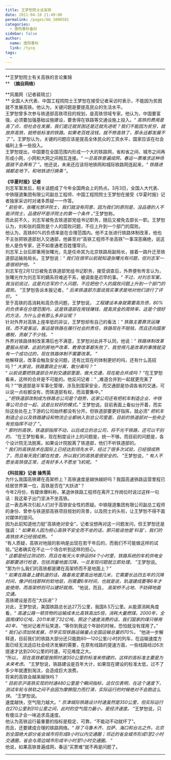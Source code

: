 ```yaml
---
title: 王梦恕院士谈高铁
date: 2011-04-10 21:49:00
permalink: /pages/bb_1000581
categories: 
  - 唐院春秋备份
sidebar: false
author: 
  name: 唐院春秋
  link: /tycq
tags: 
  - 
---
```


* * *

  

  
**王梦恕院士有关高铁的言论集锦  
** **（摘自网络）**  

  
 **凤凰网（记者裴晓兰）  
** 全国人大代表、中国工程院院士王梦恕在接受记者采访时表示，不能因为贫困就不发展高铁。他认为，关键问题是要提高民众的生活水平。  
王梦恕曾多次参与铁道部高铁项目的规划，是高铁领域专家。他认为，中国要富强，必须要加强基础设施建设，要舍得在铁路等交通设施上投入。“
_高铁的费用是高了点，但社会在发展，我们是迁就贫困还是迁就先进呢？我们不能因为贫穷，就放弃高铁，就修低标准的铁路。如果老百姓没钱，就不修高铁了，那永远都发展不了_
”。王梦恕认为，关键的问题应该是提高全体民众的工资水平，国家应该在社会福利上多一些投入。  
王梦恕提出，中国要在全国范围内形成一个大的铁路网，省和省之间、城市之间再形成小网，小网和大网之间相互连接。“
_一旦高铁普遍成网，春运一票难求这种场面就不会再有了_ ”。他还说，未来还应该将地铁网和城际铁路网连起来，“ _铁路进城都走地下，和地铁进行换乘_ ”。  
  
**《华夏时报》记者**  
刘志军案发后，相关话题成了今年全国两会上的热点。3月3日，全国人大代表、中铁隧道集团有限公司副总工程师、中国工程院院士王梦恕在接受《华夏时报》记者独家采访时对诸多质疑一一作答。  
“ _前些年，张曙光想评院士，我们就没有同意，因为我们的原则是，没品德的人不能评院士，品德好坏是评院士的第一个条件 。_”王梦恕称。  
而此前不久，刘志军被免去铁道部党组书记职务，随后又被免去部长一职。王梦恕认为，刘和张的腐败是个人的腐败问题，不应上升到一个部门的腐败。  
他认为，高铁80%的负债率是在合理范围内。他不主张进行铁路体制改革，他也不主张把铁道部划入交通部，他甚至对“高铁工程师不坐高铁”一事深恶痛绝，说这些人是伪专家，还不如普通老百姓懂常识。  
刘志军上台后即重用张曙光，先是任命其为北京铁路局副局长，接着一路升迁至铁道部运输局局长。王梦恕说：“
_我们在很早以前就知道张曙光有问题，但刘志军一直很袒护他。_ ”  
刘志军在2月12日被免去铁道部党组书记职务，接受调查后，外界便有传言认为，张曙光作为刘志军的嫡系将难逃干系，被调查是迟早的事。“
_不过，对刘志军案，我当初说过，这是刘志军的个人问题，不应把他个人的腐败问题上升到一个部门的腐败。_ ”王梦恕告诉本报记者，“
_后来铁道部方面说我实事求是地对他们进行了评价。_ ”  
至于高铁的高消耗和高负债问题，王梦恕说，
_工程建设本身就需要高负债，80%的负债率在合理范围内，这是铁道部在用钱赚钱，提高资金的周转率，这是个很好的方法，为什么会有那么多非议呢？_  
针对外界对高铁上座率低的非议，王梦恕却有自己的看法：“
_铁路主要靠货运赚钱，而不是客运，客运是铁路在履行社会的责任，铁路现在不赔钱，而且还向国家缴税，贡献了不少钱。_ ”  
外界对铁路体制改革滞后也不满意，王梦恕对此并不认同，他说：“
_铁路体制改革要服从规律，此前的房地产改革、教育改革都失败了，我觉得凡是改革的事情就没有一个成功过的，现在铁路体制不需要改革。_ ”  
他解释说，改革会触及安全问题，还有比现在的体制更好的吗，还有什么高招吗？“ _大家说，铁路要政企分离，敢分离吗？_ ”  
“ _以前说要把铁道部合并到交通部里面，做大交通，现在能合并成吗？_ ”在王梦恕看来，这样的合并是不可能的。他反问记者：“
_难道合并到一起就更完美了吗？”“铁道部是半军事化管理，涉及到国家安全，而交通部是协调各省的交通，可以说一点权都没有，而铁道部有权，而且要集中。”  
_ _“把铁道部改制成为铁路总公司是个趋势，这家公司还有把机车制造企业、中铁等公司合在一起，这是比较好的模式。”_
王梦恕说。目前表面上看似分开着，而实际这些处在上下游的公司始终都没有分开。但铁道部要更好指挥，就必须“
_把机车制造企业以及铁路建设和物流企业都纳入到总公司里面，目前的铁道部对一些央企有些指挥不动了_ ”。  
“ _那时的高铁，铁道部指挥不动，以后成立的总公司，将不光干铁路，还可以干别的。_
”在王梦恕看来，现在制度设计上的问题是，统一不够。而目前的问题是，各个设计院无法脱离，如果设计院脱离了铁道部，他们不听铁道部的。  
“ _我们的高铁技术在国际上已经达到领先水平，经过了很多次试验，已经很成熟了，而且每天我们都在检查，所以我们的高铁是很安全的。_ ”王梦恕说，“
_有人不愿坐高铁很正常，还有好多人不愿坐飞机呢。_ ”  
  
**《科技报》记者 操秀英**  
为什么我国高铁建在高架桥上？高铁速度是越快越好吗？我国高速铁路运营里程已经居世界第一位，高铁是否在“大跃进”？  
今年2月份，有媒体爆料称，某退休铁路工程师在离开工作岗位时说过这样一句话：我这辈子出门坚决不坐高铁。  
这一表态再次引起人们对于高铁安全性的质疑。中铁隧道集团有限公司副总工程师的身份、曾参与铁道部高铁项目规划的背景，以及院士的头衔，让王梦恕不得不面对媒体的提问。  
因为此前知道他力挺“高铁绝对安全”，记者没想再对这一问题发问，但王梦恕还是强调：“
_如果有人因为担心高铁不安全而不坐的话，那只能说他是‘科盲’，我们的高铁技术已经很成熟。_ ”  
“有人质疑，高铁对地层的影响是出现在若干年后的，而我们不可能做这样的试验。”记者确实在不止一个场合听到这样的担心。  
“ _这都是经过测试的，而且在每天火车停运的4个小时里，铁路系统的车机供电全部都要进行检查，包括测量地面沉降，一旦发现问题就立即处理。_ ”王梦恕说。  
“那为什么我们的高铁都是建在高架桥而不是地面上？”  
“
_如果在路基上建轨道的话，路基肯定要高出地面几米，它需要长达四五年的沉降时间，像沪杭线那样的软地层，则需要6年时间，也就是说，轨道建成要等6年才能使用，而高架桥则可以建好就用。_
”他说，而且， _高架桥不占地、不妨碍地面交通。_  
高铁建设是否在“大跃进”？  
对此，王梦恕说，美国铁路总长达27万公里，我国8.5万公里。从能源消耗角度看，“
_高速公路一顿货物的运输成本比高铁高出5倍，消耗大量燃煤。2000年，全国用煤10亿吨，2011年用了32亿吨，照这个速度消费的话，我们国家的煤只够用40年，_
”他对记者开玩笑道，“等你到我这个年龄的时候，恐怕就没有煤用了。”  
“ _我们必须加快发展，尽早实现铁路运输量占全国运输总量的70%。_
”他进一步解释道，目前我们的铁路大部分还只能跑80—120公里/小时的列车，在运输速度方面已经无法适应社会经济发展的需要，在原有线路的提速方面，一些线路经过6次提速才达到200公里的时速，可见难度之大。  
“所以， _现在高铁都是按照时速350公里的标准来修建的，这样的高标准主要是为未来考虑。_
”王梦恕说，铁路建设是百年大计，如果现在建设的标准太低，过不了多少年就遭到淘汰，会造成巨大浪费。  
将来的高铁会越来越快吗？  
“ _目前京沪高铁实现的时速480公里是个瞬间指标，这仅仅表明，在这个速度下，测试车轮与铁轨之间不会因为摩擦阻力而打滑，实际运行的时候绝对不会跑这么快。_
”王梦恕说。  
速度越快，空气阻力越大。“ _京津城际铁路设计时速虽然是350公里，但实际运行在270公里到310公里之间，此时的空气阻力最小，是经济速度。_
”王梦恕说，只有傻瓜才会一味追求高速度。  
他认为高铁运行最重要的指标是稳定、可靠，“不能动不动就坏了”。  
而且，还要建成合理的铁路网络。“
_除了乌鲁木齐、拉萨、海口和台北之外，北京到全国绝大部分省会城市将形成8小时以内交通圈；邻近的省会城市形成1至2小时交通圈，省会与周边城市形成半小时至1小时交通圈。_
”  
他说，如果高铁普遍成网，春运“买票难”就不再是问题了。  
  
  
  
---